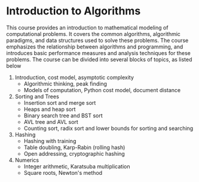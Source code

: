 # Introduction to Algorithms

This course provides an introduction to mathematical modeling of computational problems. It covers the common algorithms, algorithmic paradigms, and data structures used to solve these problems. The course emphasizes the relationship between algorithms and programming, and introduces basic performance measures and analysis techniques for these problems. The course can be divided into several blocks of topics, as listed below

1. Introduction, cost model, asymptotic complexity
    * Algorithmic thinking, peak finding
    * Models of computation, Python cost model, document distance
2. Sorting and Trees
    * Insertion sort and merge sort
    * Heaps and heap sort
    * Binary search tree and BST sort
    * AVL tree and AVL sort
    * Counting sort, radix sort and lower bounds for sorting and searching
3. Hashing
    * Hashing with training
    * Table doubling, Karp-Rabin (rolling hash)
    * Open addressing, cryptographic hashing
4. Numerics
    * Integer arithmetic, Karatsuba multiplication
    * Square roots, Newton's method

